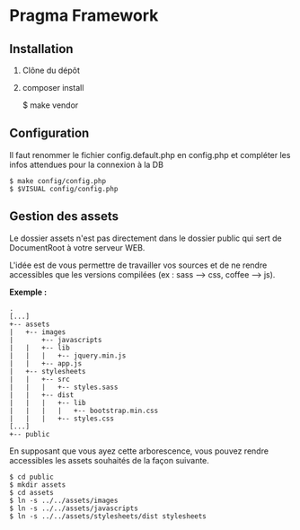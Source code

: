 # Pragma Framework

## Installation

1. Clône du dépôt

2. composer install

	$ make vendor

## Configuration

Il faut renommer le fichier config.default.php en config.php et compléter les infos attendues pour la connexion à la DB

	$ make config/config.php
	$ $VISUAL config/config.php

## Gestion des assets

Le dossier assets n'est pas directement dans le dossier public qui sert de DocumentRoot à votre serveur WEB.

L'idée est de vous permettre de travailler vos sources et de ne rendre accessibles que les versions compilées (ex : sass --> css, coffee --> js).

__Exemple :__

	.
	[...]
	+-- assets
	|   +-- images
	|		+-- javascripts
	|   |   +-- lib
	|   |   |   +-- jquery.min.js
	|   |   +-- app.js
	|   +-- stylesheets
	|   |   +-- src
	|   |   |   +-- styles.sass
	|   |   +-- dist
	|   |   |   +-- lib
	|   |   |   |   +-- bootstrap.min.css
	|   |   |   +-- styles.css
	[...]
	+-- public

En supposant que vous ayez cette arborescence, vous pouvez rendre accessibles les assets souhaités de la façon suivante.

	$ cd public
	$ mkdir assets
	$ cd assets
	$ ln -s ../../assets/images
	$ ln -s ../../assets/javascripts
	$ ln -s ../../assets/stylesheets/dist stylesheets
